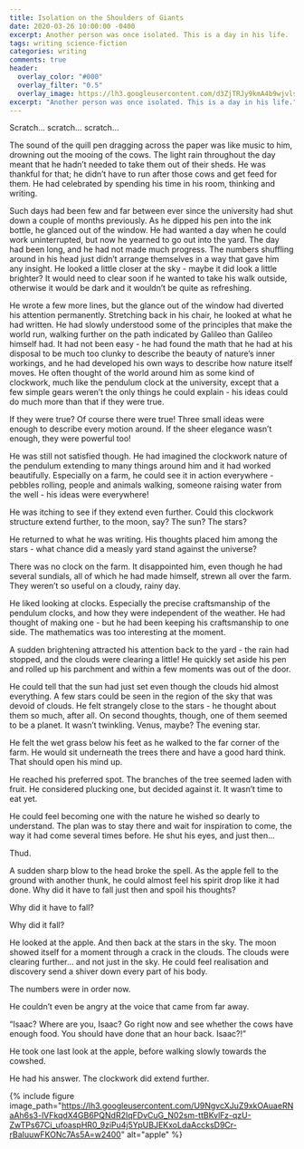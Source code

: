 ```yaml
---
title: Isolation on the Shoulders of Giants
date: 2020-03-26 10:00:00 -0400
excerpt: Another person was once isolated. This is a day in his life.
tags: writing science-fiction
categories: writing
comments: true
header:
  overlay_color: "#000"
  overlay_filter: "0.5"
  overlay_image: https://lh3.googleusercontent.com/d3ZjTRJy9kmA4b9wjvlsoroFQzaH_lSTBR1ShOayC-5cG4DNCvLls7ZBuelyE_n8n-ow6EVwEy8xnolXnQ1tkhCVnHWNfcpkcAikToJZSvLg9d9s_UPfmyV0SyY4AG2NakWbH8tAORc=w2400
excerpt: "Another person was once isolated. This is a day in his life."
---
```

Scratch… scratch… scratch…

The sound of the quill pen dragging across the paper was like music to him, drowning out the mooing of the cows. The light rain throughout the day meant that he hadn’t needed to take them out of their sheds. He was thankful for that; he didn’t have to run after those cows and get feed for them. He had celebrated by spending his time in his room, thinking and writing.

Such days had been few and far between ever since the university had shut down a couple of months previously. As he dipped his pen into the ink bottle, he glanced out of the window. He had wanted a day when he could work uninterrupted, but now he yearned to go out into the yard. The day had been long, and he had not made much progress. The numbers shuffling around in his head just didn’t arrange themselves in a way that gave him any insight. He looked a little closer at the sky - maybe it did look a little brighter? It would need to clear soon if he wanted to take his walk outside, otherwise it would be dark and it wouldn’t be quite as refreshing.

He wrote a few more lines, but the glance out of the window had diverted his attention permanently. Stretching back in his chair, he  looked at what he had written. He had slowly understood some of the principles that make the world run, walking further on the path indicated by Galileo than Galileo himself had. It had not been easy - he had found the math that he had at his disposal to be much too clunky to describe the beauty of nature’s inner workings, and he had developed his own ways to describe how nature itself moves. He often thought of the world around him as some kind of clockwork, much like the pendulum clock at the university, except that a few simple gears weren’t the only things he could explain - his ideas could do much more than that if they were true. 

If they were true? Of course there were true! Three small ideas were enough to describe every motion around. If the sheer elegance wasn’t enough, they were powerful too!

He was still not satisfied though. He had imagined the clockwork nature of the pendulum extending to many things around him and it had worked beautifully. Especially on a farm, he could see it in action everywhere - pebbles rolling, people and animals walking, someone raising water from the well - his ideas were everywhere! 

He was itching to see if they extend even further. Could this clockwork structure extend further, to the moon, say? The sun? The stars?

He returned to what he was writing. His thoughts placed him among the stars - what chance did a measly yard stand against the universe?

There was no clock on the farm. It disappointed him, even though he had several sundials, all of which he had made himself, strewn all over the farm. They weren’t so useful on a cloudy, rainy day.

He liked looking at clocks. Especially the precise craftsmanship of the pendulum clocks, and how they were independent of the weather. He had thought of making one - but he had been keeping his craftsmanship to one side. The mathematics was too interesting at the moment.

A sudden brightening attracted his attention back to the yard - the rain had stopped, and the clouds were clearing a little! He quickly set aside his pen and rolled up his parchment and within a few moments was out of the door.

He could tell that the sun had just set even though the clouds hid almost everything. A few stars could be seen in the region of the sky that was devoid of clouds. He felt strangely close to the stars - he thought about them so much, after all. On second thoughts, though, one of them seemed to be a planet. It wasn’t twinkling. Venus, maybe? The evening star.

He felt the wet grass below his feet as he walked to the far corner of the farm. He would sit underneath the trees there and have a good hard think. That should open his mind up.

He reached his preferred spot. The branches of the tree seemed laden with fruit. He considered plucking one, but decided against it. It wasn’t time to eat yet.

He could feel becoming one with the nature he wished so dearly to understand. The plan was to stay there and wait for inspiration to come, the way it had come several times before. He shut his eyes, and just then...

Thud.

A sudden sharp blow to the head broke the spell. As the apple fell to the ground with another thunk, he could almost feel his spirit drop like it had done. Why did it have to fall just then and spoil his thoughts?

Why did it have to fall?

Why did it fall?

He looked at the apple. And then back at the stars in the sky. The moon showed itself for a moment through a crack in the clouds. The clouds were clearing further… and not just in the sky. He could feel realisation and discovery send a shiver down every part of his body.

The numbers were in order now.

He couldn’t even be angry at the voice that came from far away. 

“Isaac? Where are you, Isaac? Go right now and see whether the cows have enough food. You should have done that an hour back. Isaac?!”

He took one last look at the apple, before walking slowly towards the cowshed. 

He had his answer. The clockwork did extend further. 

{% include figure image_path="https://lh3.googleusercontent.com/U9NgvcXJuZ9xkOAuaeRNaAh6s3-lVFkqdX4GB6PQNdR2IqFDvCuG_N02sm-ttBKvlFz-qzU-ZwTPs67Ci_ufoaspHR0_9ziPu4j5YpUBJEKxoLdaAccksD9Cr-rBaIuuwFKONc7As5A=w2400" alt="apple" %}
